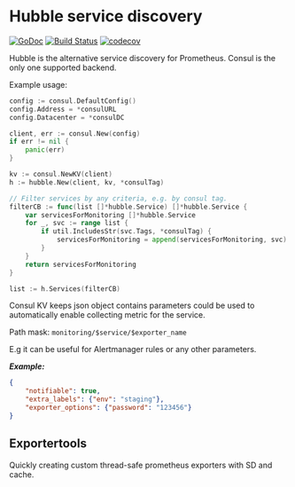 # Hubble service discovery

[![GoDoc](https://godoc.org/github.com/aksentyev/hubble?status.svg)](https://godoc.org/github.com/aksentyev/hubble) [![Build Status](https://travis-ci.org/aksentyev/hubble.svg?branch=master)](https://travis-ci.org/aksentyev/hubble) [![codecov](https://codecov.io/gh/aksentyev/hubble/branch/master/graph/badge.svg)](https://codecov.io/gh/aksentyev/hubble)

Hubble is the alternative service discovery for Prometheus. Consul is the only one supported backend.

Example usage:

```go
config := consul.DefaultConfig()
config.Address = *consulURL
config.Datacenter = *consulDC

client, err := consul.New(config)
if err != nil {
    panic(err)
}

kv := consul.NewKV(client)
h := hubble.New(client, kv, *consulTag)

// Filter services by any criteria, e.g. by consul tag.
filterCB := func(list []*hubble.Service) []*hubble.Service {
    var servicesForMonitoring []*hubble.Service
    for _, svc := range list {
        if util.IncludesStr(svc.Tags, *consulTag) {
            servicesForMonitoring = append(servicesForMonitoring, svc)
        }
    }
    return servicesForMonitoring
}

list := h.Services(filterCB)
```

Consul KV keeps json object contains parameters could be used to automatically enable collecting metric for the service.

Path mask: `monitoring/$service/$exporter_name`

E.g it can be useful for Alertmanager rules or any other parameters.

***Example:***

```json
{
    "notifiable": true,
    "extra_labels": {"env": "staging"},
    "exporter_options": {"password": "123456"}
}
```

## Exportertools

Quickly creating custom thread-safe prometheus exporters with SD and cache.
